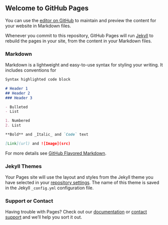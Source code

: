 ## Welcome to GitHub Pages

You can use the [editor on GitHub](https://github.com/xyxyxyxyxyxyxyxyx/xyxyxyxyxyxyxyxyxyxyxyxyxyxyxyxyxyxyxyxyxyxyxyxyxyxyxyxyxyxyxyxyxyxyxyxyxyxyxyxyxyxyxyxyxyxyxyxyxyx/edit/gh-pages/index.md) to maintain and preview the content for your website in Markdown files.

Whenever you commit to this repository, GitHub Pages will run [Jekyll](https://jekyllrb.com/) to rebuild the pages in your site, from the content in your Markdown files.

### Markdown

Markdown is a lightweight and easy-to-use syntax for styling your writing. It includes conventions for

```markdown
Syntax highlighted code block

# Header 1
## Header 2
### Header 3

- Bulleted
- List

1. Numbered
2. List

**Bold** and _Italic_ and `Code` text

[Link](url) and ![Image](src)
```

For more details see [GitHub Flavored Markdown](https://guides.github.com/features/mastering-markdown/).

### Jekyll Themes

Your Pages site will use the layout and styles from the Jekyll theme you have selected in your [repository settings](https://github.com/xyxyxyxyxyxyxyxyx/xyxyxyxyxyxyxyxyxyxyxyxyxyxyxyxyxyxyxyxyxyxyxyxyxyxyxyxyxyxyxyxyxyxyxyxyxyxyxyxyxyxyxyxyxyxyxyxyxyx/settings). The name of this theme is saved in the Jekyll `_config.yml` configuration file.

### Support or Contact

Having trouble with Pages? Check out our [documentation](https://docs.github.com/categories/github-pages-basics/) or [contact support](https://github.com/contact) and we’ll help you sort it out.
